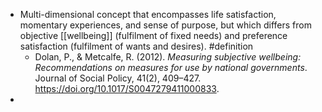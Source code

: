 - Multi-dimensional concept that encompasses life satisfaction, momentary experiences, and sense of purpose, but which differs from objective [[wellbeing]] (fulfilment of fixed needs) and preference satisfaction (fulfilment of wants and desires). #definition
	- Dolan, P., & Metcalfe, R. (2012). _Measuring subjective wellbeing: Recommendations on measures for use by national governments_. Journal of Social Policy, 41(2), 409–427.
	  https://doi.org/10.1017/S0047279411000833.
-